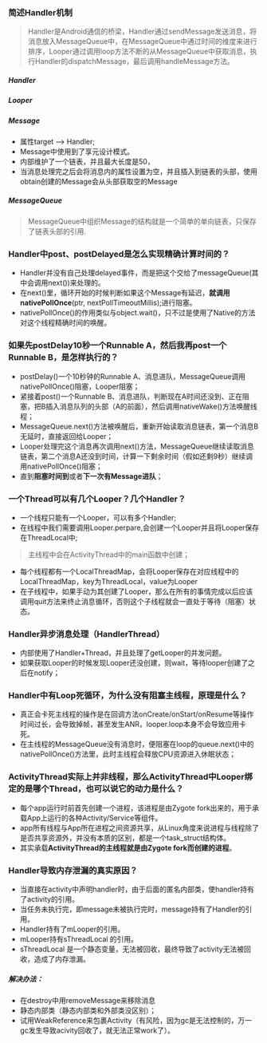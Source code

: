 ### 简述Handler机制
> Handler是Android通信的桥梁，Handler通过sendMessage发送消息，将消息放入MessageQueue中，在MessageQueue中通过时间的维度来进行排序，Looper通过调用loop方法不断的从MessageQueue中获取消息，执行Handler的dispatchMessage，最后调用handleMessage方法。

##### Handler
##### Looper
##### Message
* 属性target --> Handler;
* Message中使用到了享元设计模式。
* 内部维护了一个链表，并且最大长度是50，
* 当消息处理完之后会将消息内的属性设置为空，并且插入到链表的头部，使用obtain创建的Message会从头部获取空的Message

##### MessageQueue
> MessageQueue中组织Message的结构就是一个简单的单向链表，只保存了链表头部的引用.

### Handler中post、postDelayed是怎么实现精确计算时间的？
* Handler并没有自己处理delayed事件，而是把这个交给了messageQueue(其中会调用next())来处理的。
* 在next()里，循环开始的时候判断如果这个Message有延迟，**就调用nativePollOnce**(ptr, nextPollTimeoutMillis);进行阻塞。
* nativePollOnce()的作用类似与object.wait()，只不过是使用了Native的方法对这个线程精确时间的唤醒。

### 如果先postDelay10秒一个Runnable A，然后我再post一个Runnable B，是怎样执行的？
* postDelay()一个10秒钟的Runnable A、消息进队，MessageQueue调用nativePollOnce()阻塞，Looper阻塞；
* 紧接着post()一个Runnable B、消息进队，判断现在A时间还没到、正在阻塞，把B插入消息队列的头部（A的前面），然后调用nativeWake()方法唤醒线程；
* MessageQueue.next()方法被唤醒后，重新开始读取消息链表，第一个消息B无延时，直接返回给Looper；
* Looper处理完这个消息再次调用next()方法，MessageQueue继续读取消息链表，第二个消息A还没到时间，计算一下剩余时间（假如还剩9秒）继续调用nativePollOnce()阻塞；
* 直到**阻塞时间到**或者**下一次有Message进队**；

### 一个Thread可以有几个Looper？几个Handler？
* 一个线程只能有一个Looper，可以有多个Handler;
* 在线程中我们需要调用Looper.perpare,会创建一个Looper并且将Looper保存在ThreadLocal中;
> 主线程中会在ActivityThread中的main函数中创建；
* 每个线程都有一个LocalThreadMap，会将Looper保存在对应线程中的LocalThreadMap，key为ThreadLocal，value为Looper
* 在子线程中，如果手动为其创建了Looper，那么在所有的事情完成以后应该调用quit方法来终止消息循环，否则这个子线程就会一直处于等待（阻塞）状态。

### Handler异步消息处理（HandlerThread）
* 内部使用了Handler+Thread，并且处理了getLooper的并发问题。
* 如果获取Looper的时候发现Looper还没创建，则wait，等待looper创建了之后在notify；

### Handler中有Loop死循环，为什么没有阻塞主线程，原理是什么？
* 真正会卡死主线程的操作是在回调方法onCreate/onStart/onResume等操作时间过长，会导致掉帧，甚至发生ANR，looper.loop本身不会导致应用卡死。
* 在主线程的MessageQueue没有消息时，便阻塞在loop的queue.next()中的nativePollOnce()方法里，此时主线程会释放CPU资源进入休眠状态；


### ActivityThread实际上并非线程，那么ActivityThread中Looper绑定的是哪个Thread，也可以说它的动力是什么？
* 每个app运行时前首先创建一个进程，该进程是由Zygote fork出来的，用于承载App上运行的各种Activity/Service等组件。
* app所有线程与App所在进程之间资源共享，从Linux角度来说进程与线程除了是否共享资源外，并没有本质的区别，都是一个task_struct结构体。
* 其实承载**ActivityThread的主线程就是由Zygote fork而创建的进程**。

### Handler导致内存泄漏的真实原因？
* 当直接在activity中声明handler时，由于后面的匿名内部类，使handler持有了activity的引用。
* 当任务未执行完，即message未被执行完时，message持有了Handler的引用。
* Handler持有了mLooper的引用。
* mLooper持有sThreadLocal 的引用。
* sThreadLocal 是一个静态变量，无法被回收，最终导致了activity无法被回收，造成了内存泄漏。

##### 解决办法：
* 在destroy中用removeMessage来移除消息
* 静态内部类（静态内部类和外部类没区别）；
* 试用WeakReference来包裹Activity（有风险，因为gc是无法控制的，万一gc发生导致acivity回收了，就无法正常work了）。
